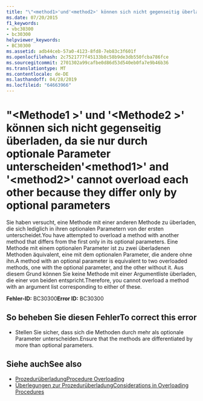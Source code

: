 ```yaml
---
title: "\"<method1>'und'<method2>' können sich nicht gegenseitig überladen, da sie nur durch optionale Parameter unterscheiden"
ms.date: 07/20/2015
f1_keywords:
- vbc30300
- bc30300
helpviewer_keywords:
- BC30300
ms.assetid: adb44ceb-57a0-4123-8fd8-7eb83c3f601f
ms.openlocfilehash: 2c7521777f45133b8c58b9de3db550fcba786fce
ms.sourcegitcommit: 2701302a99cafbe0d86d53d540eb0fa7e9b46b36
ms.translationtype: MT
ms.contentlocale: de-DE
ms.lasthandoff: 04/28/2019
ms.locfileid: "64663966"
---
```

# <a name="method1-and-method2-cannot-overload-each-other-because-they-differ-only-by-optional-parameters"></a><span data-ttu-id="498e6-102">"\<Methode1 >' und '\<Methode2 >' können sich nicht gegenseitig überladen, da sie nur durch optionale Parameter unterscheiden</span><span class="sxs-lookup"><span data-stu-id="498e6-102">'\<method1>' and '\<method2>' cannot overload each other because they differ only by optional parameters</span></span>
<span data-ttu-id="498e6-103">Sie haben versucht, eine Methode mit einer anderen Methode zu überladen, die sich lediglich in ihren optionalen Parametern von der ersten unterscheidet.</span><span class="sxs-lookup"><span data-stu-id="498e6-103">You have attempted to overload a method with another method that differs from the first only in its optional parameters.</span></span> <span data-ttu-id="498e6-104">Eine Methode mit einem optionalen Parameter ist zu zwei überladenen Methoden äquivalent, eine mit dem optionalen Parameter, die andere ohne ihn.</span><span class="sxs-lookup"><span data-stu-id="498e6-104">A method with an optional parameter is equivalent to two overloaded methods, one with the optional parameter, and the other without it.</span></span> <span data-ttu-id="498e6-105">Aus diesem Grund können Sie keine Methode mit einer Argumentliste überladen, die einer von beiden entspricht.</span><span class="sxs-lookup"><span data-stu-id="498e6-105">Therefore, you cannot overload a method with an argument list corresponding to either of these.</span></span>  
  
 <span data-ttu-id="498e6-106">**Fehler-ID:** BC30300</span><span class="sxs-lookup"><span data-stu-id="498e6-106">**Error ID:** BC30300</span></span>  
  
## <a name="to-correct-this-error"></a><span data-ttu-id="498e6-107">So beheben Sie diesen Fehler</span><span class="sxs-lookup"><span data-stu-id="498e6-107">To correct this error</span></span>  
  
- <span data-ttu-id="498e6-108">Stellen Sie sicher, dass sich die Methoden durch mehr als optionale Parameter unterscheiden.</span><span class="sxs-lookup"><span data-stu-id="498e6-108">Ensure that the methods are differentiated by more than optional parameters.</span></span>  
  
## <a name="see-also"></a><span data-ttu-id="498e6-109">Siehe auch</span><span class="sxs-lookup"><span data-stu-id="498e6-109">See also</span></span>

- [<span data-ttu-id="498e6-110">Prozedurüberladung</span><span class="sxs-lookup"><span data-stu-id="498e6-110">Procedure Overloading</span></span>](../../visual-basic/programming-guide/language-features/procedures/procedure-overloading.md)
- [<span data-ttu-id="498e6-111">Überlegungen zur Prozedurüberladung</span><span class="sxs-lookup"><span data-stu-id="498e6-111">Considerations in Overloading Procedures</span></span>](../../visual-basic/programming-guide/language-features/procedures/considerations-in-overloading-procedures.md)
